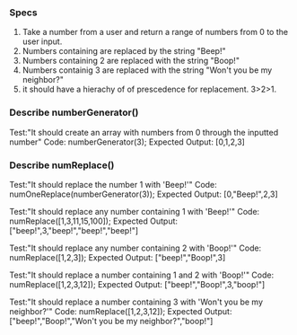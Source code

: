 ### Specs

1. Take a number from a user and return a range of numbers from 0 to the user input.
2. Numbers containing are replaced by the string "Beep!"
3. Numbers containing 2 are replaced with the string "Boop!"
4. Numbers containig 3 are replaced with the string "Won't you be my neighbor?"
5. it should have a hierachy of of prescedence for replacement. 3>2>1. 

### Describe numberGenerator()

Test:"It should create an array with numbers from 0 through the inputted number"
Code: numberGenerator(3);
Expected Output: [0,1,2,3]

### Describe numReplace()

Test:"It should replace the number 1 with 'Beep!'"
Code: numOneReplace(numberGenerator(3));
Expected Output: [0,"Beep!",2,3]

Test:"It should replace any number containing 1 with 'Beep!'"
Code: numReplace([1,3,11,15,100]);
Expected Output: ["beep!",3,"beep!","beep!","beep!"]

Test:"It should replace any number containing 2 with 'Boop!'"
Code: numReplace([1,2,3]);
Expected Output: ["beep!","Boop!",3]

Test:"It should replace a number containing 1 and 2 with 'Boop!'"
Code: numReplace([1,2,3,12]);
Expected Output: ["beep!","Boop!",3,"boop!"]

Test:"It should replace a number containing 3 with 'Won't you be my neighbor?'"
Code: numReplace([1,2,3,12]);
Expected Output: ["beep!","Boop!","Won't you be my neighbor?","boop!"]
